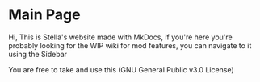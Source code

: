 # Main Page 

Hi, This is Stella's website made with MkDocs, if you're here you're probably looking for the WIP wiki for mod features, you can navigate to it using the Sidebar<br>

You are free to take and use this (GNU General Public v3.0 License)